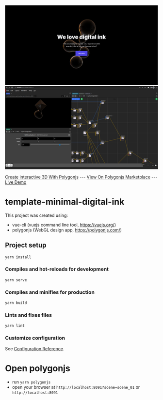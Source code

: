 ![Digital Ink Website Template](https://raw.githubusercontent.com/polygonjs/template-minimal-digital-ink/main/public/screenshots/sceenshot1.jpg)
![Screenshot from Polygonjs](https://raw.githubusercontent.com/polygonjs/template-minimal-digital-ink/main/public/screenshots/sceenshot2.jpg)

[Create interactive 3D With Polygonjs](https://polygonjs.com) --- [View On Polygonjs Marketplace](https://market.polygonjs.com/gui/templates/digital-ink) --- [Live Demo](https://market.polygonjs.com/gui/templates/digital-ink/fullscreen)

# template-minimal-digital-ink

This project was created using:

- vue-cli (vuejs command line tool, https://vuejs.org/)
- polygonjs (WebGL design app, https://polygonjs.com/)

## Project setup

```
yarn install
```

### Compiles and hot-reloads for development

```
yarn serve
```

### Compiles and minifies for production

```
yarn build
```

### Lints and fixes files

```
yarn lint
```

### Customize configuration

See [Configuration Reference](https://cli.vuejs.org/config/).

# Open polygonjs

- run `yarn polygonjs`
- open your browser at `http://localhost:8091?scene=scene_01` or `http://localhost:8091`
